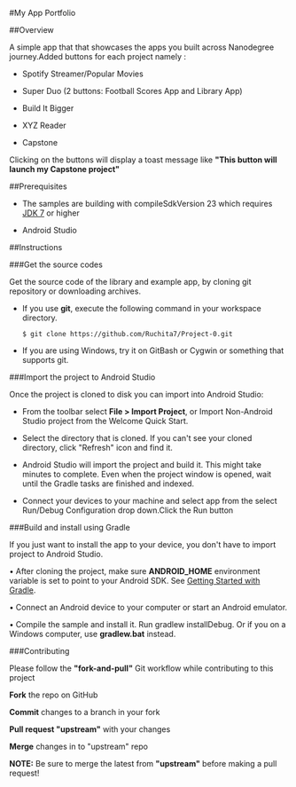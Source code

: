 #My App Portfolio


##Overview
 
A simple app that that showcases the apps you built across Nanodegree journey.Added buttons for each project namely :

 *	Spotify Streamer/Popular Movies

 *    Super Duo (2 buttons: Football Scores App and Library App)

 *    Build It Bigger

 *    XYZ Reader

 *    Capstone
 
 Clicking on the buttons will display a toast message like **"This button will launch my Capstone project"**
 
##Prerequisites

 * The samples are building with compileSdkVersion 23 which requires [JDK 7](http://oracle.com/technetwork/java/javase/downloads/index.html) or higher

 * Android Studio
 
 
##Instructions

###Get the source codes

Get the source code of the library and example app, by cloning git repository or downloading archives.

 * If you use **git**, execute the following command in your workspace directory.

    `$ git clone https://github.com/Ruchita7/Project-0.git`

 * If you are using Windows, try it on GitBash or Cygwin or something that supports git.
 
###Import the project to Android Studio
 
Once the project is cloned to disk you can import into Android Studio:

 * From the toolbar select **File > Import Project**, or Import Non-Android Studio project from the Welcome Quick Start.

 *	Select the directory that is cloned. If you can't see your cloned directory, click "Refresh" icon and find it.

 *	Android Studio will import the project and build it. This might take minutes to complete. Even when the project window is opened, wait until the Gradle tasks are finished and indexed.

 *	Connect your devices to your machine and select app from the select Run/Debug Configuration drop down.Click the Run button

###Build and install using Gradle

If you just want to install the app to your device, you don't have to import project to Android Studio.

 •	After cloning the project, make sure **ANDROID_HOME** environment variable is set to point to your Android SDK. See [Getting Started with Gradle](https://guides.codepath.com/android/Getting-Started-with-Gradle).

 •	Connect an Android device to your computer or start an Android emulator.

 •	Compile the sample and install it. Run gradlew installDebug. Or if you on a Windows computer, use **gradlew.bat** instead.
 
###Contributing

Please follow the **"fork-and-pull"** Git workflow while contributing to this project

 **Fork** the repo on GitHub

 **Commit** changes to a branch in your fork

 **Pull request "upstream"** with your changes

 **Merge** changes in to "upstream" repo

**NOTE:** Be sure to merge the latest from **"upstream"** before making a pull request!
 
 
 
